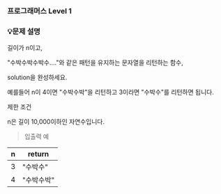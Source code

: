 ### 프로그래머스 Level 1

### **💡문제 설명**

길이가 n이고,

"수박수박수박수...."와 같은 패턴을 유지하는 문자열을 리턴하는 함수,

solution을 완성하세요.

예를들어 n이 4이면 "수박수박"을 리턴하고 3이라면 "수박수"를 리턴하면 됩니다.

제한 조건

n은 길이 10,000이하인 자연수입니다.

> 입출력 예

| **n** | **return** |
| --- | --- |
| 3 | "수박수" |
| 4 | "수박수박" |